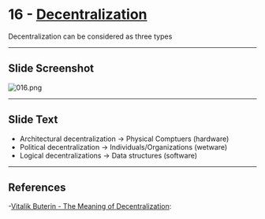 # 16 - [Decentralization](Decentralization.md)

Decentralization can be considered as three types 

___
## Slide Screenshot
![016.png](../images/ethereum101/016.png)
___
## Slide Text
- Architectural decentralization -> Physical Comptuers (hardware)
- Political decentralization -> Individuals/Organizations (wetware)
- Logical decentralizations -> Data structures (software)
___
## References
-[Vitalik Buterin - The Meaning of Decentralization](https://medium.com/@VitalikButerin/the-meaning-of-decentralization-a0c92b76a274):